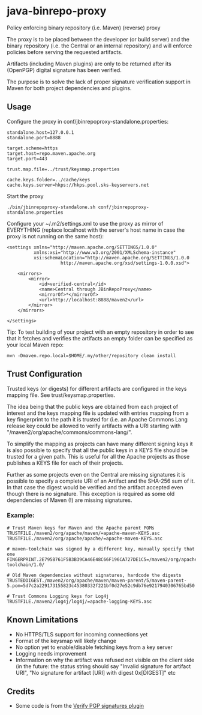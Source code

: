 # java-binrepo-proxy
Policy enforcing binary repository (i.e. Maven) (reverse) proxy

The proxy is to be placed between the developer (or build server) and the binary repository (i.e. the Central or an internal repository) and will enforce policies before serving the requested artifacts.

Artifacts (including Maven plugins) are only to be returned after its (OpenPGP) digital signature has been verified.

The purpose is to solve the lack of proper signature verification support in Maven for both project dependencies and plugins.

## Usage

Configure the proxy in conf/jbinrepoproxy-standalone.properties:
```
standalone.host=127.0.0.1
standalone.port=8888

target.scheme=https
target.host=repo.maven.apache.org
target.port=443

trust.map.file=../trust/keysmap.properties

cache.keys.folder=../cache/keys
cache.keys.server=hkps://hkps.pool.sks-keyservers.net
```


Start the proxy
```
./bin/jbinrepoproxy-standalone.sh conf/jbinrepoproxy-standalone.properties
```

Configure your ~/.m2/settings.xml to use the proxy as mirror of EVERYTHING 
(replace localhost with the server's host name in case the proxy is not running
 on the same host):
```
<settings xmlns="http://maven.apache.org/SETTINGS/1.0.0"
          xmlns:xsi="http://www.w3.org/2001/XMLSchema-instance"
          xsi:schemaLocation="http://maven.apache.org/SETTINGS/1.0.0
                    http://maven.apache.org/xsd/settings-1.0.0.xsd">

    <mirrors>
        <mirror>
            <id>verified-central</id>
            <name>Central through JBinRepoProxy</name>
            <mirrorOf>*</mirrorOf>
            <url>http://localhost:8888/maven2</url>
        </mirror>
    </mirrors>

</settings>
```

Tip: To test building of your project with an empty repository in order to see that it fetches and verifies the artifacts an empty folder can be specified as your local Maven repo:
```
mvn -Dmaven.repo.local=$HOME/.my/other/repository clean install
```

## Trust Configuration
Trusted keys (or digests) for different artifacts are configured in the keys mapping file. See trust/keysmap.properties.

The idea being that the public keys are obtained from each project of interest and the keys mapping file is updated with entries mapping from a key fingerprint to the path it is trusted for (i.e. an Apache Commons Lang release key could be allowed to verify artifacts with a URI starting with "/maven2/org/apache/commons/commons-lang/".

To simplify the mapping as projects can have many different signing keys it is also possible to specify that all the public keys in a KEYS file should be trusted for a given path. This is useful for all the Apache projects as those publishes a KEYS file for each of their projects.

Further as some projects even on the Central are missing signatures it is possible to specify a complete URI of an Artifact and the SHA-256 sum of it. In that case the digest would be verified and the artifact accepted even though there is no signature. This exception is required as some old dependencies of Maven (!) are missing signatures.

### Example:
```
# Trust Maven keys for Maven and the Apache parent POMs
TRUSTFILE./maven2/org/apache/maven/=apache-maven-KEYS.asc
TRUSTFILE./maven2/org/apache/apache/=apache-maven-KEYS.asc

# maven-toolchain was signed by a different key, manually specify that one
FINGERPRINT.2E795B761F5B3B39CA46E48C66F196CA727DE1C5=/maven2/org/apache/maven/maven-toolchain/1.0/

# Old Maven dependencies without signatures, hardcode the digests
TRUSTEDDIGEST./maven2/org/apache/maven/maven-parent/5/maven-parent-5.pom=5d7c2a229173155823c45380332f221bf0d27e52c9db76e9217940306765bd50

# Trust Commons Logging keys for Log4j
TRUSTFILE./maven2/log4j/log4j/=apache-logging-KEYS.asc
```

## Known Limitations

- No HTTPS/TLS support for incoming connections yet
- Format of the keysmap will likely change
- No option yet to enable/disable fetching keys from a key server
- Logging needs improvement
- Information on why the artifact was refused not visible on the client side (in the future: the status string should say "Invalid signature for artifact URI", "No signature for artifact [URI] with digest 0x[DIGEST]" etc

## Credits
- Some code is from the [Verify PGP signatures plugin](https://github.com/s4u/pgpverify-maven-plugin)
